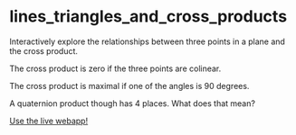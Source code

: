 # lines_triangles_and_cross_products 

Interactively explore the relationships
between three points in a plane and the cross product.

The cross product is zero if the three points are colinear.

The cross product is maximal if one of the angles is 90 degrees.

A quaternion product though has 4 places. What does that mean?

[Use the live webapp!](https://share.streamlit.io/dougsweetser/lines_triangles_and_cross_products/webapp__lines_triangles_cross.py)

